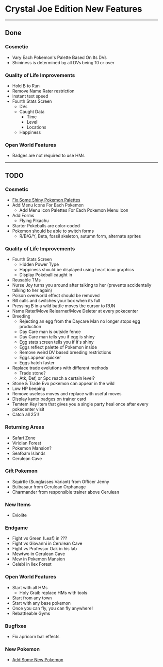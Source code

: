 # Crystal Joe Edition New Features

---

## Done

### Cosmetic
- Vary Each Pokemon's Palette Based On Its DVs
- Shininess is determined by all DVs being 10 or over

### Quality of Life Improvements
- Hold B to Run
- Remove Name Rater restriction
- Instant text speed
- Fourth Stats Screen
  - DVs
  - Caught Data
    - Time
    - Level
    - Locations
  - Happiness

### Open World Features
- Badges are not required to use HMs

---

## TODO

### Cosmetic
- [Fix Some Shiny Pokemon Palettes](./shiny_changes.md)
- Add Menu Icons For Each Pokemon
  - Add Menu Icon Palettes For Each Pokemon Menu Icon
- Add Forms
  - Flying Pikachu
- Starter Pokeballs are color-coded
- Pokemon should be able to switch forms
  - R/B/G/Y, Beta, fossil skeleton, autumn form, alternate sprites

### Quality of Life Improvements
- Fourth Stats Screen
  - Hidden Power Type
  - Happiness should be displayed using heart icon graphics
  - Display Pokeball caught in 
- Reusable TMs
- Nurse Joy turns you around after talking to her (prevents accidentally talking to her again)
- Poison overworld effect should be removed
- Bill calls and switches your box when its full
- Pressing B in a wild battle moves the cursor to RUN
- Name Rater/Move Relearner/Move Deleter at every pokecenter
- Breeding
  - Rejecting an egg from the Daycare Man no longer stops egg production
  - Day Care man is outside fence
  - Day Care man tells you if egg is shiny
  - Egg stats screen tells you if it's shiny
  - Eggs reflect palette of Pokemon inside
  - Remove weird DV based breeding restrictions
  - Eggs appear quicker
  - Eggs hatch faster
- Replace trade evolutions with different methods
  - Trade stone?
  - Atk, Def, or Spc reach a certain level?
- Stone & Trade Evo pokemon can appear in the wild
- Low HP beeping
- Remove useless moves and replace with useful moves
- Display kanto badges on trainer card
- Temtem Key Item that gives you a single party heal once after every pokecenter visit
- Catch all 251!

### Returning Areas
- Safari Zone
- Viridian Forest
- Pokemon Mansion?
- Seafoam Islands
- Cerulean Cave

### Gift Pokemon
- Squirtle (Sunglasses Variant) from Officer Jenny
- Bulbasaur from Cerulean Orphanage
- Charmander from responsible trainer above Cerulean

### New Items
- Eviolite

### Endgame
- Fight vs Green (Leaf) in ???
- Fight vs Giovanni in Cerulean Cave
- Fight vs Professor Oak in his lab
- Mewtwo in Cerulean Cave
- Mew in Pokemon Mansion
- Celebi in Ilex Forest

### Open World Features
- Start with all HMs
  - Holy Grail: replace HMs with tools
- Start from any town
- Start with any base pokemon
- Once you can fly, you can fly anywhere!
- Rebattleable Gyms

### Bugfixes
- Fix apricorn ball effects

### New Pokemon
- [Add Some New Pokemon](./new_pokemon.md)
